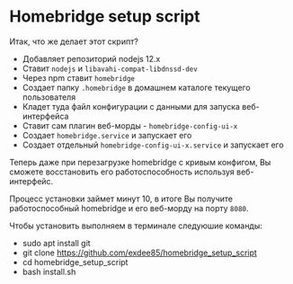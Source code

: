 # Homebridge setup script

Итак, что же делает этот скрипт?

* Добавляет репозиторий nodejs 12.x
* Ставит `nodejs` и `libavahi-compat-libdnssd-dev`
* Через npm ставит `homebridge`
* Создает папку `.homebridge` в домашнем каталоге текущего пользователя
* Кладет туда файл конфигурации с данными для запуска веб-интерфейса
* Ставит сам плагин веб-морды - `homebridge-config-ui-x`
* Создает `homebridge.service` и запускает его
* Создает отдельный `homebridge-config-ui-x.service` и запускает его

Теперь даже при перезагрузке homebridge с кривым конфигом, Вы сможете восстановить его работоспособность используя веб-интерфейс.

Процесс установки займет минут 10, в итоге Вы получите работоспособный homebridge и его веб-морду на порту `8080`.

Чтобы установить выполняем в терминале следуюшие команды:
* sudo apt install git
* git clone https://github.com/exdee85/homebridge_setup_script
* cd homebridge_setup_script
* bash install.sh
